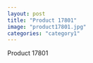 ```yaml
---
layout: post
title: "Product 17801"
image: "product17801.jpg"
categories: "category1"
---
```

Product 17801
